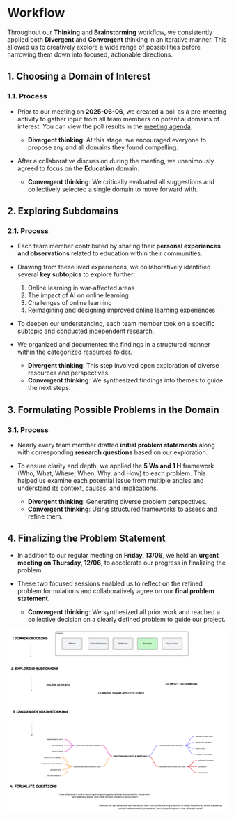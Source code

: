 # Workflow

Throughout our **Thinking** and **Brainstorming** workflow, we consistently applied both **Divergent** and **Convergent** thinking in an iterative manner. This allowed us to creatively explore a wide range of possibilities before narrowing them down into focused, actionable directions.

## 1. Choosing a Domain of Interest

### 1.1. Process

* Prior to our meeting on **2025-06-06**, we created a poll as a pre-meeting activity to gather input from all team members on potential domains of interest.
  You can view the poll results in the [meeting agenda](https://docs.google.com/document/d/1zahZ02WABX2AjxJR1ysF6Vk9mBteEcLbklt6Sd2x0-g/edit?usp=sharing).

  * **Divergent thinking**: At this stage, we encouraged everyone to propose any and all domains they found compelling.
* After a collaborative discussion during the meeting, we unanimously agreed to focus on the **Education** domain.

  * **Convergent thinking**: We critically evaluated all suggestions and collectively selected a single domain to move forward with.

## 2. Exploring Subdomains

### 2.1. Process

* Each team member contributed by sharing their **personal experiences and observations** related to education within their communities.

* Drawing from these lived experiences, we collaboratively identified several **key subtopics** to explore further:

  1. Online learning in war-affected areas
  2. The impact of AI on online learning
  3. Challenges of online learning
  4. Reimagining and designing improved online learning experiences

* To deepen our understanding, each team member took on a specific subtopic and conducted independent research.

* We organized and documented the findings in a structured manner within the categorized [resources folder](/0_domain_study/resources/).

  * **Divergent thinking**: This step involved open exploration of diverse resources and perspectives.
  * **Convergent thinking**: We synthesized findings into themes to guide the next steps.

## 3. Formulating Possible Problems in the Domain

### 3.1. Process

* Nearly every team member drafted **initial problem statements** along with corresponding **research questions** based on our exploration.
* To ensure clarity and depth, we applied the **5 Ws and 1 H** framework (Who, What, Where, When, Why, and How) to each problem. This helped us examine each potential issue from multiple angles and understand its context, causes, and implications.

  * **Divergent thinking**: Generating diverse problem perspectives.
  * **Convergent thinking**: Using structured frameworks to assess and refine them.

## 4. Finalizing the Problem Statement

* In addition to our regular meeting on **Friday, 13/06**, we held an **urgent meeting on Thursday, 12/06**, to accelerate our progress in finalizing the problem.
* These two focused sessions enabled us to reflect on the refined problem formulations and collaboratively agree on our **final problem statement**.

  * **Convergent thinking**: We synthesized all prior work and reached a collective decision on a clearly defined problem to guide our project.

![image](/0_domain_study/assets/brainstorming_workflow.png)
